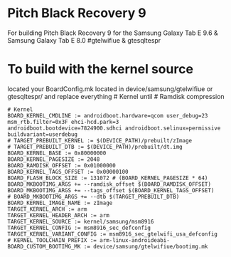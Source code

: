 # Pitch Black Recovery 9

For building Pitch Black Recovery 9 for the Samsung Galaxy Tab E 9.6 & Samsung Galaxy Tab E 8.0 
#gtelwifiue & gtesqltespr

# To build with the kernel source
located your BoardConfig.mk located in device/samsung/gtelwifiue or gtesqltespr/ and replace everything # Kernel until # Ramdisk compression
```
# Kernel
BOARD_KERNEL_CMDLINE := androidboot.hardware=qcom user_debug=23 msm_rtb.filter=0x3F ehci-hcd.park=3 androidboot.bootdevice=7824900.sdhci androidboot.selinux=permissive buildvariant=userdebug
# TARGET_PREBUILT_KERNEL := $(DEVICE_PATH)/prebuilt/zImage
# TARGET_PREBUILT_DTB := $(DEVICE_PATH)/prebuilt/dt.img
BOARD_KERNEL_BASE := 0x80000000
BOARD_KERNEL_PAGESIZE := 2048
BOARD_RAMDISK_OFFSET := 0x01000000
BOARD_KERNEL_TAGS_OFFSET := 0x00000100
BOARD_FLASH_BLOCK_SIZE := 131072 # (BOARD_KERNEL_PAGESIZE * 64)
BOARD_MKBOOTIMG_ARGS += --ramdisk_offset $(BOARD_RAMDISK_OFFSET)
BOARD_MKBOOTIMG_ARGS += --tags_offset $(BOARD_KERNEL_TAGS_OFFSET)
# BOARD_MKBOOTIMG_ARGS += --dtb $(TARGET_PREBUILT_DTB)
BOARD_KERNEL_IMAGE_NAME := zImage
TARGET_KERNEL_ARCH := arm
TARGET_KERNEL_HEADER_ARCH := arm
TARGET_KERNEL_SOURCE := kernel/samsung/msm8916
TARGET_KERNEL_CONFIG := msm8916_sec_defconfig
TARGET_KERNEL_VARIANT_CONFIG := msm8916_sec_gtelwifi_usa_defconfig
# KERNEL_TOOLCHAIN_PREFIX := arm-linux-androideabi-
BOARD_CUSTOM_BOOTIMG_MK := device/samsung/gtelwifiue/bootimg.mk
```
